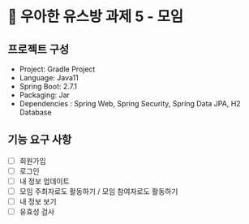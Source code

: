 # 🚀 우아한 유스방 과제 5 - 모임
## 프로젝트 구성
+ Project: Gradle Project
+ Language: Java11
+ Spring Boot: 2.7.1
+ Packaging: Jar
+ Dependencies : Spring Web, Spring Security, Spring Data JPA, H2 Database

## 기능 요구 사항
- [ ] 회원가입
- [ ] 로그인
- [ ] 내 정보 업데이트
- [ ] 모임 주최자로도 활동하기 / 모임 참여자로도 활동하기
- [ ] 내 정보 보기
- [ ] 유효성 검사
